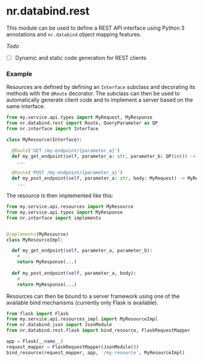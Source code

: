 # nr.databind.rest

This module can be used to define a REST API interface using Python 3
annotations and `nr.databind` object mapping features.

*Todo*

* [ ] Dynamic and static code generation for REST clients

### Example

Resources are defined by defining an `Interface` subclass and decorating its
methods with the `@Route` decorator. The subclass can then be used to
automatically generate client code and to implement a server based on the
same interface.

```py
from my.service.api.types import MyRequest, MyResponse
from nr.databind.rest import Route, QueryParameter as QP
from nr.interface import Interface

class MyResource(Interface):

  @Route('GET /my-endpoint/{parameter_a}')
  def my_get_endpoint(self, parameter_a: str, parameter_b: QP(int)) -> MyResponse:
    ...

  @Route('POST /my-endpoint/{parameter_a}')
  def my_post_endpoint(self, parameter_a: str, body: MyRequest) -> MyResponse:
    ...
```

The resource is then implemented like this:

```py
from my.service.api.resources import MyResource
from my.service.api.types import MyResponse
from nr.interface import implements


@implements(MyResource)
class MyResourceImpl:

  def my_get_endpoint(self, parameter_a, parameter_b):
    # ...
    return MyResponse(...)
  
  def my_post_endpoint(self, parameter_a, body):
    # ...
    return MyResponse(...)
```

Resources can then be bound to a server framework using one of the available
bind mechanisms (currently only Flask is available).

```py
from flask import Flask
from my.service.api.resources_impl import MyResourceImpl
from nr.databind.json import JsonModule
from nr.databind.rest.flask import bind_resource, FlaskRequestMapper

app = Flask(__name__)
request_mapper = FlaskRequestMapper(JsonModule())
bind_resource(request_mapper, app, '/my-resource', MyResourceImpl)
```
